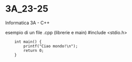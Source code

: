 # 3A_23-25
Informatica 3A - C++


esempio di un file .cpp (librerie e main)
        #include <stdio.h>
        
        int main() {
            printf("Ciao mondo!\n");
            return 0;
        }


